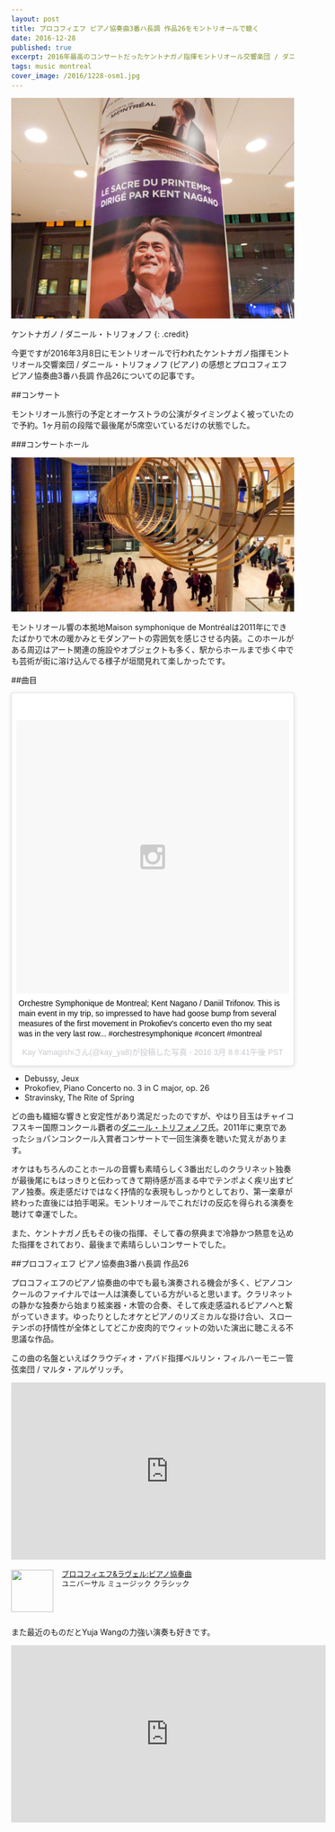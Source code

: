 ```yaml
---
layout: post
title: プロコフィエフ ピアノ協奏曲3番ハ長調 作品26をモントリオールで聴く
date: 2016-12-28
published: true
excerpt: 2016年最高のコンサートだったケントナガノ指揮モントリオール交響楽団 / ダニール・トリフォノフの感想など
tags: music montreal
cover_image: /2016/1228-osm1.jpg
---
```


![ケントナガノ / ダニール・トリフォノフ](/images/2016/1228-osm1.jpg)

ケントナガノ / ダニール・トリフォノフ
{: .credit}

今更ですが2016年3月8日にモントリオールで行われたケントナガノ指揮モントリオール交響楽団 / ダニール・トリフォノフ (ピアノ) の感想とプロコフィエフ ピアノ協奏曲3番ハ長調 作品26についての記事です。

##コンサート

モントリオール旅行の予定とオーケストラの公演がタイミングよく被っていたので予約。1ヶ月前の段階で最後尾が5席空いているだけの状態でした。

###コンサートホール

![Maison symphonique de Montréal](/images/2016/1228-osm2.jpg)

モントリオール響の本拠地Maison symphonique de Montréalは2011年にできたばかりで木の暖かみとモダンアートの雰囲気を感じさせる内装。このホールがある周辺はアート関連の施設やオブジェクトも多く、駅からホールまで歩く中でも芸術が街に溶け込んでる様子が垣間見れて楽しかったです。

##曲目

<blockquote class="instagram-media" data-instgrm-captioned data-instgrm-version="6" style=" background:#FFF; border:0; border-radius:3px; box-shadow:0 0 1px 0 rgba(0,0,0,0.5),0 1px 10px 0 rgba(0,0,0,0.15); margin: 1px; max-width:658px; padding:0; width:99.375%; width:-webkit-calc(100% - 2px); width:calc(100% - 2px);"><div style="padding:8px;"> <div style=" background:#F8F8F8; line-height:0; margin-top:40px; padding:50.0% 0; text-align:center; width:100%;"> <div style=" background:url(data:image/png;base64,iVBORw0KGgoAAAANSUhEUgAAACwAAAAsCAMAAAApWqozAAAAGFBMVEUiIiI9PT0eHh4gIB4hIBkcHBwcHBwcHBydr+JQAAAACHRSTlMABA4YHyQsM5jtaMwAAADfSURBVDjL7ZVBEgMhCAQBAf//42xcNbpAqakcM0ftUmFAAIBE81IqBJdS3lS6zs3bIpB9WED3YYXFPmHRfT8sgyrCP1x8uEUxLMzNWElFOYCV6mHWWwMzdPEKHlhLw7NWJqkHc4uIZphavDzA2JPzUDsBZziNae2S6owH8xPmX8G7zzgKEOPUoYHvGz1TBCxMkd3kwNVbU0gKHkx+iZILf77IofhrY1nYFnB/lQPb79drWOyJVa/DAvg9B/rLB4cC+Nqgdz/TvBbBnr6GBReqn/nRmDgaQEej7WhonozjF+Y2I/fZou/qAAAAAElFTkSuQmCC); display:block; height:44px; margin:0 auto -44px; position:relative; top:-22px; width:44px;"></div></div> <p style=" margin:8px 0 0 0; padding:0 4px;"> <a href="https://www.instagram.com/p/BCuCB5Fw9b0/" style=" color:#000; font-family:Arial,sans-serif; font-size:14px; font-style:normal; font-weight:normal; line-height:17px; text-decoration:none; word-wrap:break-word;" target="_blank">Orchestre Symphonique de Montreal; Kent Nagano / Daniil Trifonov. This is main event in my trip, so impressed to have had goose bump from several measures of the first movement in Prokofiev&#39;s concerto even tho my seat was in the very last row... #orchestresymphonique #concert #montreal</a></p> <p style=" color:#c9c8cd; font-family:Arial,sans-serif; font-size:14px; line-height:17px; margin-bottom:0; margin-top:8px; overflow:hidden; padding:8px 0 7px; text-align:center; text-overflow:ellipsis; white-space:nowrap;">Kay Yamagishiさん(@kay_ya8)が投稿した写真 - <time style=" font-family:Arial,sans-serif; font-size:14px; line-height:17px;" datetime="2016-03-09T04:41:50+00:00">2016  3月 8 8:41午後 PST</time></p></div></blockquote>
<script async defer src="//platform.instagram.com/en_US/embeds.js"></script>

- Debussy, Jeux
- Prokofiev, Piano Concerto no. 3 in C major, op. 26
- Stravinsky, The Rite of Spring

どの曲も繊細な響きと安定性があり満足だったのですが、やはり目玉はチャイコフスキー国際コンクール覇者の[ダニール・トリフォノフ](https://ja.wikipedia.org/wiki/%E3%83%80%E3%83%8B%E3%83%BC%E3%83%AB%E3%83%BB%E3%83%88%E3%83%AA%E3%83%95%E3%82%A9%E3%83%8E%E3%83%95)氏。2011年に東京であったショパンコンクール入賞者コンサートで一回生演奏を聴いた覚えがあります。

オケはもちろんのことホールの音響も素晴らしく3番出だしのクラリネット独奏が最後尾にもはっきりと伝わってきて期待感が高まる中でテンポよく疾リ出すピアノ独奏。疾走感だけではなく抒情的な表現もしっかりとしており、第一楽章が終わった直後には拍手喝采。モントリオールでこれだけの反応を得られる演奏を聴けて幸運でした。

また、ケントナガノ氏もその後の指揮、そして春の祭典まで冷静かつ熱意を込めた指揮をされており、最後まで素晴らしいコンサートでした。


##プロコフィエフ ピアノ協奏曲3番ハ長調 作品26

プロコフィエフのピアノ協奏曲の中でも最も演奏される機会が多く、ピアノコンクールのファイナルでは一人は演奏している方がいると思います。クラリネットの静かな独奏から始まり絃楽器・木管の合奏、そして疾走感溢れるピアノへと繋がっていきます。ゆったりとしたオケとピアノのリズミカルな掛け合い、スローテンポの抒情性が全体としてどこか皮肉的でウィットの効いた演出に聴こえる不思議な作品。

この曲の名盤といえばクラウディオ・アバド指揮ベルリン・フィルハーモニー管弦楽団 / マルタ・アルゲリッチ。

<div class="videoWrapper">
  <iframe width="560" height="315" src="https://www.youtube.com/embed/SMwEhM83X5Q" frameborder="0" allowfullscreen></iframe>
</div>

<div class="babylink-box" style="overflow: hidden; font-size: small; zoom: 1; margin: 15px 0; text-align: left;"><div class="babylink-image" style="float: left; margin: 0px 15px 10px 0px; width: 75px; height: 75px; text-align: center;"><a href="https://www.amazon.co.jp/exec/obidos/ASIN/B002GKRTGK/selfreliant-22/" rel="nofollow" target="_blank"><img style="border-top: medium none; border-right: medium none; border-bottom: medium none; border-left: medium none;" src="https://images-fe.ssl-images-amazon.com/images/I/415p6eIgVsL._SL75_.jpg" width="75" height="75" /></a></div><div class="babylink-info" style="overflow: hidden; zoom: 1; line-height: 120%;"><div class="babylink-title" style="margin-bottom: 2px; line-height: 120%;"><a href="https://www.amazon.co.jp/exec/obidos/ASIN/B002GKRTGK/selfreliant-22/" rel="nofollow" target="_blank">プロコフィエフ&amp;ラヴェル:ピアノ協奏曲</a></div><div class="babylink-manufacturer" style="margin-bottom: 5px;">ユニバーサル ミュージック クラシック</div></div><div class="booklink-footer" style="clear: left"></div></div>

また最近のものだとYuja Wangの力強い演奏も好きです。

<div class="videoWrapper">
  <iframe width="560" height="315" src="https://www.youtube.com/embed/q4TyQ97Jcr0" frameborder="0" allowfullscreen></iframe>
</div>






